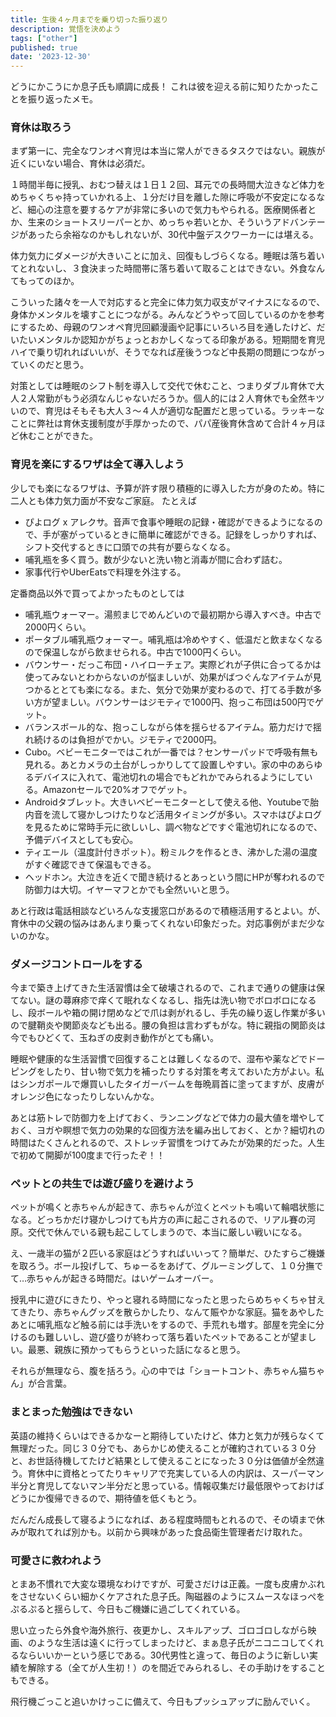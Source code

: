 ```yaml
---
title: 生後４ヶ月までを乗り切った振り返り
description: 覚悟を決めよう
tags: ["other"]
published: true
date: '2023-12-30'
---
```


どうにかこうにか息子氏も順調に成長！
これは彼を迎える前に知りたかったことを振り返ったメモ。

### 育休は取ろう

まず第一に、完全なワンオペ育児は本当に常人ができるタスクではない。親族が近くにいない場合、育休は必須だ。

１時間半毎に授乳、おむつ替えは１日１２回、耳元での長時間大泣きなど体力をめちゃくちゃ持っていかれる上、１分だけ目を離した隙に呼吸が不安定になるなど、細心の注意を要するケアが非常に多いので気力もやられる。医療関係者とか、生来のショートスリーパーとか、めっちゃ若いとか、そういうアドバンテージがあったら余裕なのかもしれないが、30代中盤デスクワーカーには堪える。

体力気力にダメージが大きいことに加え、回復もしづらくなる。睡眠は落ち着いてとれないし、３食決まった時間帯に落ち着いて取ることはできない。外食なんてもってのほか。

こういった諸々を一人で対応すると完全に体力気力収支がマイナスになるので、身体かメンタルを壊すことにつながる。みんなどうやって回しているのかを参考にするため、母親のワンオペ育児回顧漫画や記事にいろいろ目を通したけど、だいたいメンタルか認知かがちょっとおかしくなってる印象がある。短期間を育児ハイで乗り切れればいいが、そうでなれば産後うつなど中長期の問題につながっていくのだと思う。

対策としては睡眠のシフト制を導入して交代で休むこと、つまりダブル育休で大人２人常勤がもう必須なんじゃないだろうか。個人的には２人育休でも全然キツいので、育児はそもそも大人３〜４人が適切な配置だと思っている。ラッキーなことに弊社は育休支援制度が手厚かったので、パパ産後育休含めて合計４ヶ月ほど休むことができた。


### 育児を楽にするワザは全て導入しよう

少しでも楽になるワザは、予算が許す限り積極的に導入した方が身のため。特に二人とも体力気力面が不安なご家庭。
たとえば

- ぴよログ x アレクサ。音声で食事や睡眠の記録・確認ができるようになるので、手が塞がっているときに簡単に確認ができる。記録をしっかりすれば、シフト交代するときに口頭での共有が要らなくなる。
- 哺乳瓶を多く買う。数が少ないと洗い物と消毒が間に合わず詰む。
- 家事代行やUberEatsで料理を外注する。

定番商品以外で買ってよかったものとしては

- 哺乳瓶ウォーマー。湯煎まじでめんどいので最初期から導入すべき。中古で2000円くらい。
- ポータブル哺乳瓶ウォーマー。哺乳瓶は冷めやすく、低温だと飲まなくなるので保温しながら飲ませられる。中古で1000円くらい。
- バウンサー・だっこ布団・ハイローチェア。実際どれが子供に合ってるかは使ってみないとわからないのが悩ましいが、効果がばつぐんなアイテムが見つかるととても楽になる。また、気分で効果が変わるので、打てる手数が多い方が望ましい。バウンサーはジモティで1000円、抱っこ布団は500円でゲット。
- バランスボール的な、抱っこしながら体を揺らせるアイテム。筋力だけで揺れ続けるのは負担がでかい。ジモティで2000円。
- Cubo。ベビーモニターではこれが一番では？センサーパッドで呼吸有無も見れる。あとカメラの土台がしっかりしてて設置しやすい。家の中のあらゆるデバイスに入れて、電池切れの場合でもどれかでみられるようにしている。Amazonセールで20%オフでゲット。
- Androidタブレット。大きいベビーモニターとして使える他、Youtubeで胎内音を流して寝かしつけたりなど活用タイミングが多い。スマホはぴよログを見るために常時手元に欲しいし、調べ物などですぐ電池切れになるので、予備デバイスとしても安心。
- ティエール（温度計付きポット）。粉ミルクを作るとき、沸かした湯の温度がすぐ確認できて保温もできる。
- ヘッドホン。大泣きを近くで聞き続けるとあっという間にHPが奪われるので防御力は大切。イヤーマフとかでも全然いいと思う。

あと行政は電話相談などいろんな支援窓口があるので積極活用するとよい。が、育休中の父親の悩みはあんまり乗ってくれない印象だった。対応事例がまだ少ないのかな。

### ダメージコントロールをする

今まで築き上げてきた生活習慣は全て破壊されるので、これまで通りの健康は保てない。謎の蕁麻疹で痒くて眠れなくなるし、指先は洗い物でボロボロになるし、段ボールや箱の開け閉めなどで爪は剥がれるし、手先の繰り返し作業が多いので腱鞘炎や関節炎なども出る。腰の負担は言わずもがな。特に親指の関節炎は今でもひどくて、玉ねぎの皮剥き動作がとても痛い。

睡眠や健康的な生活習慣で回復することは難しくなるので、湿布や薬などでドーピングをしたり、甘い物で気力を補ったりする対策を考えておいた方がよい。私はシンガポールで爆買いしたタイガーバームを毎晩肩首に塗ってますが、皮膚がオレンジ色になったりしないんかな。

あとは筋トレで防御力を上げておく、ランニングなどで体力の最大値を増やしておく、ヨガや瞑想で気力の効果的な回復方法を編み出しておく、とか？細切れの時間はたくさんとれるので、ストレッチ習慣をつけてみたが効果的だった。人生で初めて開脚が100度まで行ったぞ！！

### ペットとの共生では遊び盛りを避けよう

ペットが鳴くと赤ちゃんが起きて、赤ちゃんが泣くとペットも鳴いて輪唱状態になる。どっちかだけ寝かしつけても片方の声に起こされるので、リアル賽の河原。交代で休んでいる親も起こしてしまうので、本当に厳しい戦いになる。

え、一歳半の猫が２匹いる家庭はどうすればいいって？簡単だ、ひたすらご機嫌を取ろう。ボール投げして、ちゅーるをあげて、グルーミングして、１０分撫でて…赤ちゃんが起きる時間だ。はいゲームオーバー。

授乳中に遊びにきたり、やっと寝れる時間になったと思ったらめちゃくちゃ甘えてきたり、赤ちゃんグッズを散らかしたり、なんて賑やかな家庭。猫をあやしたあとに哺乳瓶など触る前には手洗いをするので、手荒れも増す。部屋を完全に分けるのも難しいし、遊び盛りが終わって落ち着いたペットであることが望ましい。最悪、親族に預かってもらうといった話になると思う。

それらが無理なら、腹を括ろう。心の中では「ショートコント、赤ちゃん猫ちゃん」が合言葉。

### まとまった勉強はできない

英語の維持くらいはできるかなーと期待していたけど、体力と気力が残らなくて無理だった。同じ３０分でも、あらかじめ使えることが確約されている３０分と、お世話待機してたけど結果として使えることになった３０分は価値が全然違う。育休中に資格とってたりキャリアで充実している人の内訳は、スーパーマン半分と育児してないマン半分だと思っている。情報収集だけ最低限やっておけばどうにか復帰できるので、期待値を低くもとう。

だんだん成長して寝るようになれば、ある程度時間もとれるので、その頃まで休みが取れてれば別かも。以前から興味があった食品衛生管理者だけ取れた。

### 可愛さに救われよう

とまあ不慣れで大変な環境なわけですが、可愛さだけは正義。一度も皮膚かぶれをさせないくらい細かくケアされた息子氏。陶磁器のようにスムースなほっぺをぷるぷると揺らして、今日もご機嫌に過ごしてくれている。

思い立ったら外食や海外旅行、夜更かし、スキルアップ、ゴロゴロしながら映画、のような生活は遠くに行ってしまったけど、まぁ息子氏がニコニコしてくれるならいいかーという感じである。30代男性と違って、毎日のように新しい実績を解除する（全てが人生初！）のを間近でみられるし、その手助けをすることもできる。

飛行機ごっこと追いかけっこに備えて、今日もプッシュアップに励んでいく。
